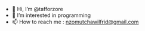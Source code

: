 - 👋 Hi, I’m @tafforzore
- 👀 I’m interested in programming 
- 📫 How to reach me :  nzomutchawilfrid@gmail.com
     
<!---         
Tafforzore/Taforzore is a ✨ english  
  
I am a freelance backend developer with other frontend knowledge. 
currently I am specializing in the frontend by seeking to become a fullstack developer.   
 I really like programming and I spend most of my time programming.     
For any project  or information  contact me at nzomutchawilfrid@gmail.com         
--->   
 
  
 
